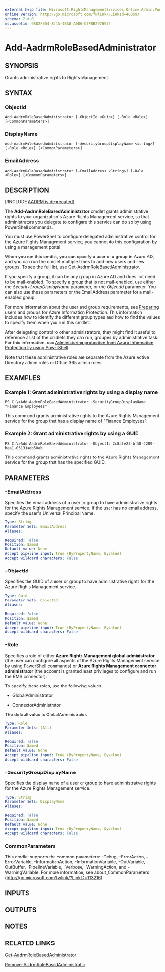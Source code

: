 ```yaml
---
external help file: Microsoft.RightsManagementServices.Online.Admin.PowerShell.dll-Help.xml
online version: http://go.microsoft.com/fwlink/?LinkId=400593
schema: 2.0.0
ms.assetid: 9802F554-834A-4BA0-A086-C7F8B2976939
---
```


# Add-AadrmRoleBasedAdministrator

## SYNOPSIS
Grants administrative rights to Rights Management.

## SYNTAX

### ObjectId
```
Add-AadrmRoleBasedAdministrator [-ObjectId <Guid>] [-Role <Role>] [<CommonParameters>]
```

### DisplayName
```
Add-AadrmRoleBasedAdministrator [-SecurityGroupDisplayName <String>] [-Role <Role>] [<CommonParameters>]
```

### EmailAddress
```
Add-AadrmRoleBasedAdministrator [-EmailAddress <String>] [-Role <Role>] [<CommonParameters>]
```

## DESCRIPTION
[!INCLUDE [AADRM is deprecated](../includes/aadrm-deprecated.md)]

The **Add-AadrmRoleBasedAdministrator** cmdlet grants administrative rights to your organization's Azure Rights Management service, so that administrators you delegate to configure this service can do so by using PowerShell commands.

You must use PowerShell to configure delegated administrative control for the Azure Rights Management service; you cannot do this configuration by using a management portal.

When you run this cmdlet, you can specify a user or a group in Azure AD, and you can run the cmdlet multiple times to add new users and new groups. To see the full list, use [Get-AadrmRoleBasedAdministrator](./Get-AadrmRoleBasedAdministrator.md).

If you specify a group, it can be any group in Azure AD and does not need to be mail-enabled. To specify a group that is not mail-enabled, use either the *SecurityGroupDisplayName* parameter, or the *ObjectId* parameter. You can also use these parameters or the EmailAddress parameter for a mail-enabled group.

For more information about the user and group requirements, see [Preparing users and groups for Azure Information Protection](/information-protection/plan-design/prepare). This information includes how to identify the different group types and how to find the values to specify them when you run this cmdlet. 

After delegating control to other administrators, they might find it useful to reference a list of the cmdlets they can run, grouped by administrative task. For this information, see [Administering protection from Azure Information Protection by using PowerShell](/information-protection/deploy-use/administer-powershell).

Note that these administrative roles are separate from the Azure Active Directory admin roles or Office 365 admin roles.

## EXAMPLES

### Example 1: Grant administrative rights by using a display name
```
PS C:\>Add-AadrmRoleBasedAdministrator -SecurityGroupDisplayName "Finance Employees"
```

This command grants administrative rights to the Azure Rights Management service for the group that has a display name of "Finance Employees".

### Example 2: Grant administrative rights by using a GUID
```
PS C:\>Add-AadrmRoleBasedAdministrator -ObjectId 2c8afe23-bf58-4289-bea1-05131aeb50ab
```

This command grants administrative rights to the Azure Rights Management service for the group that has the specified GUID.

## PARAMETERS

### -EmailAddress
Specifies the email address of a user or group to have administrative rights for the Azure Rights Management service. If the user has no email address, specify the user's Universal Principal Name.

```yaml
Type: String
Parameter Sets: EmailAddress
Aliases:

Required: False
Position: Named
Default value: None
Accept pipeline input: True (ByPropertyName, ByValue)
Accept wildcard characters: False
```

### -ObjectId
Specifies the GUID of a user or group to have administrative rights for the Azure Rights Management service.

```yaml
Type: Guid
Parameter Sets: ObjectId
Aliases:

Required: False
Position: Named
Default value: None
Accept pipeline input: True (ByPropertyName, ByValue)
Accept wildcard characters: False
```

### -Role
Specifies a role of either **Azure Rights Management global administrator** (the user can configure all aspects of the Azure Rights Management service by using PowerShell commands) or **Azure Rights Management connector administrator** (the account is granted least privileges to configure and run the RMS connector).

To specify these roles, use the following values:  

- GlobalAdministrator

- ConnectorAdministrator

The default value is GlobalAdministrator.

```yaml
Type: Role
Parameter Sets: (All)
Aliases:

Required: False
Position: Named
Default value: None
Accept pipeline input: True (ByPropertyName, ByValue)
Accept wildcard characters: False
```

### -SecurityGroupDisplayName
Specifies the display name of a user or group to have administrative rights for the Azure Rights Management service.

```yaml
Type: String
Parameter Sets: DisplayName
Aliases:

Required: False
Position: Named
Default value: None
Accept pipeline input: True (ByPropertyName, ByValue)
Accept wildcard characters: False
```

### CommonParameters
This cmdlet supports the common parameters: -Debug, -ErrorAction, -ErrorVariable, -InformationAction, -InformationVariable, -OutVariable, -OutBuffer, -PipelineVariable, -Verbose, -WarningAction, and -WarningVariable. For more information, see about_CommonParameters (http://go.microsoft.com/fwlink/?LinkID=113216).

## INPUTS

## OUTPUTS

## NOTES

## RELATED LINKS

[Get-AadrmRoleBasedAdministrator](./Get-AadrmRoleBasedAdministrator.md)

[Remove-AadrmRoleBasedAdministrator](./Remove-AadrmRoleBasedAdministrator.md)